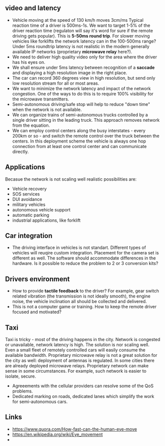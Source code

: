 
## video and latency

*  Vehicle moving at the speed of 130 km/h moves 3cm/ms Typical reaction time of a driver is 500ms-1s. We want to target 1-5% of the driver reaction time (regulaton will say it's word for sure if the remote driving gets popular). This is **5-50ms round trip**. For slower moving vehicles like forklifts the network latency can in the 100-500ms range? Under 5ms roundtrip latency is not realistic in the modern generally available IP networks (proprietary **microwave relay** here?).
*  We need to deliver high quality video only for the area where the driver has his eyes on. 
*  We shall ensure under 5ms latency between recognition of a **saccade** and displaying a high resolution image in the right place. 
*  The car can record 360 degrees view in high resolution, but send only low resolution stream for all or most areas.
*  We want to minimize the network latency and impact of the network congestion. One of the ways to do this is to require 100% visibility for the microwave transmitters. 
*  Semi-autonomous driving/safe stop will help to reduce "down time" when the network is not available.
*  We can organize trains of semi-autonomous trucks controlled by a single driver sitting in the leading truck. This approach removes network from the equation.
*  We can employ control centers along the busy interstates - every 200km or so - and switch the remote control over the truck between the centers. In this deployment scheme the vehicle is always one hop connection from at least one control center and can communicate directly.

## Applications

Becasue the network is not scaling well realistic possibilities are:

* Vehicle recovery
* SOS services
* DUI avoidance
* military vehicles
* autonomous vehicle support
* automatic parking 
* industrial applications, like forklift

## Car integration 

* The driving interface in vehicles is not standart. Different types of vehicles will reuqire custom integration. Placement for the camera set is different as well. The software should accommodate differences in the hardware. Is it possible to reduce the problem to 2 or 3 conversion kits?

## Drivers environment 

* How to provide **tactile feedback** to the driver? For example, gear switch related vibration (the transmission is not ideally smooth), the engine noise, the vehicle inclination all should be collected and delivered.
* This is not a computer game or training. How to keep the remote driver focused and motivated?

## Taxi

Taxi is tricky - most of the driving happens in the city. Network is congested or unavailable, network latency is high. The solution is nor scaling well. Even a small fleet of remotely controlled cars will easily consume the available bandwidth. 
Proprietary microwave relay is not a great solution for the city as well: deployment of antennas is regulated. In some cities there are already deployed microwave relays. Proprietary network can make sense in some circumstances. For example, such network is easier to isolate, secure. 

*  Agreeements with the cellular providers can resolve some of the QoS problems. 
*  Dedicated marking on roads, dedicated lanes which simplify the work for semi-autonomous cars.


## Links

*  https://www.quora.com/How-fast-can-the-human-eye-move
*  https://en.wikipedia.org/wiki/Eye_movement
*  
